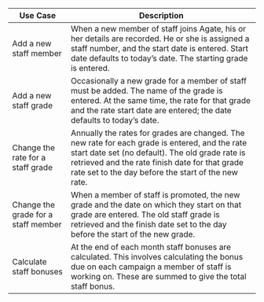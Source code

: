 | Use Case                          | Description |
|----------------------------------|-------------|
| Add a new staff member           | When a new member of staff joins Agate, his or her details are recorded. He or she is assigned a staff number, and the start date is entered. Start date defaults to today’s date. The starting grade is entered. |
| Add a new staff grade            | Occasionally a new grade for a member of staff must be added. The name of the grade is entered. At the same time, the rate for that grade and the rate start date are entered; the date defaults to today’s date. |
| Change the rate for a staff grade| Annually the rates for grades are changed. The new rate for each grade is entered, and the rate start date set (no default). The old grade rate is retrieved and the rate finish date for that grade rate set to the day before the start of the new rate. |
| Change the grade for a staff member | When a member of staff is promoted, the new grade and the date on which they start on that grade are entered. The old staff grade is retrieved and the finish date set to the day before the start of the new grade. |
| Calculate staff bonuses          | At the end of each month staff bonuses are calculated. This involves calculating the bonus due on each campaign a member of staff is working on. These are summed to give the total staff bonus. |
